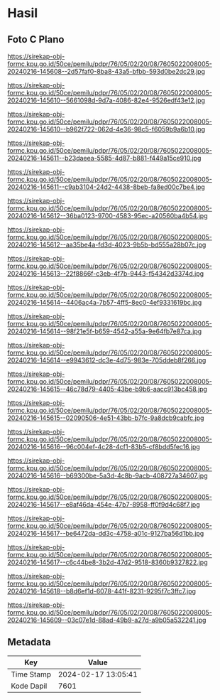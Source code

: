 # Hasil

## Foto C Plano

https://sirekap-obj-formc.kpu.go.id/50ce/pemilu/pdpr/76/05/02/20/08/7605022008005-20240216-145608--2d57faf0-8ba8-43a5-bfbb-593d0be2dc29.jpg

https://sirekap-obj-formc.kpu.go.id/50ce/pemilu/pdpr/76/05/02/20/08/7605022008005-20240216-145610--5661098d-9d7a-4086-82e4-9526edf43e12.jpg

https://sirekap-obj-formc.kpu.go.id/50ce/pemilu/pdpr/76/05/02/20/08/7605022008005-20240216-145610--b962f722-062d-4e36-98c5-f6059b9a6b10.jpg

https://sirekap-obj-formc.kpu.go.id/50ce/pemilu/pdpr/76/05/02/20/08/7605022008005-20240216-145611--b23daeea-5585-4d87-b881-f449a15ce910.jpg

https://sirekap-obj-formc.kpu.go.id/50ce/pemilu/pdpr/76/05/02/20/08/7605022008005-20240216-145611--c9ab3104-24d2-4438-8beb-fa8ed00c7be4.jpg

https://sirekap-obj-formc.kpu.go.id/50ce/pemilu/pdpr/76/05/02/20/08/7605022008005-20240216-145612--36ba0123-9700-4583-95ec-a20560ba4b54.jpg

https://sirekap-obj-formc.kpu.go.id/50ce/pemilu/pdpr/76/05/02/20/08/7605022008005-20240216-145612--aa35be4a-fd3d-4023-9b5b-bd555a28b07c.jpg

https://sirekap-obj-formc.kpu.go.id/50ce/pemilu/pdpr/76/05/02/20/08/7605022008005-20240216-145613--22f8866f-c3eb-4f7b-9443-f54342d3374d.jpg

https://sirekap-obj-formc.kpu.go.id/50ce/pemilu/pdpr/76/05/02/20/08/7605022008005-20240216-145614--4406ac4a-7b57-4ff5-8ec0-4ef9331619bc.jpg

https://sirekap-obj-formc.kpu.go.id/50ce/pemilu/pdpr/76/05/02/20/08/7605022008005-20240216-145614--98f21e5f-b659-4542-a55a-9e64fb7e87ca.jpg

https://sirekap-obj-formc.kpu.go.id/50ce/pemilu/pdpr/76/05/02/20/08/7605022008005-20240216-145614--e9943612-dc3e-4d75-983e-705ddeb8f266.jpg

https://sirekap-obj-formc.kpu.go.id/50ce/pemilu/pdpr/76/05/02/20/08/7605022008005-20240216-145615--46c78d79-4405-43be-b9b6-aacc913bc458.jpg

https://sirekap-obj-formc.kpu.go.id/50ce/pemilu/pdpr/76/05/02/20/08/7605022008005-20240216-145615--02090506-4e51-43bb-b7fc-9a8dcb9cabfc.jpg

https://sirekap-obj-formc.kpu.go.id/50ce/pemilu/pdpr/76/05/02/20/08/7605022008005-20240216-145616--96c004ef-4c28-4cf1-83b5-cf8bdd5fec16.jpg

https://sirekap-obj-formc.kpu.go.id/50ce/pemilu/pdpr/76/05/02/20/08/7605022008005-20240216-145616--b69300be-5a3d-4c8b-9acb-408727a34607.jpg

https://sirekap-obj-formc.kpu.go.id/50ce/pemilu/pdpr/76/05/02/20/08/7605022008005-20240216-145617--e8af46da-454e-47b7-8958-ff0f9d4c68f7.jpg

https://sirekap-obj-formc.kpu.go.id/50ce/pemilu/pdpr/76/05/02/20/08/7605022008005-20240216-145617--be6472da-dd3c-4758-a01c-9127ba56d1bb.jpg

https://sirekap-obj-formc.kpu.go.id/50ce/pemilu/pdpr/76/05/02/20/08/7605022008005-20240216-145617--c6c44be8-3b2d-47d2-9518-8360b9327822.jpg

https://sirekap-obj-formc.kpu.go.id/50ce/pemilu/pdpr/76/05/02/20/08/7605022008005-20240216-145618--b8d6ef1d-6078-441f-8231-9295f7c3ffc7.jpg

https://sirekap-obj-formc.kpu.go.id/50ce/pemilu/pdpr/76/05/02/20/08/7605022008005-20240216-145609--03c07e1d-88ad-49b9-a27d-a9b05a532241.jpg


## Metadata

| Key        | Value               |
| ---------- | ------------------- |
| Time Stamp | 2024-02-17 13:05:41 |
| Kode Dapil | 7601                |




